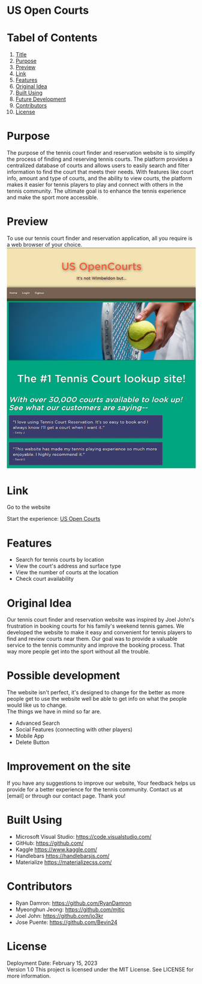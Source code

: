 # US Open Courts



# Tabel of Contents
1. [Title](#us-open-courts)
2. [Purpose](#purpose)
3. [Preview](#preview)
4. [Link](#link)
5. [Features](#features)
6. [Original Idea](#original-idea)
7. [Built Using](#built-using)
8. [Future Development](#possible-development)
9. [Contributors](#contributors)
10. [License](#license)


# Purpose

The purpose of the tennis court finder and reservation website is to simplify the process of finding and reserving tennis courts. The platform provides a centralized database of courts and allows users to easily search and filter information to find the court that meets their needs. With features like court info, amount and type of courts, and the ability to view courts, the platform makes it easier for tennis players to play and connect with others in the tennis community. The ultimate goal is to enhance the tennis experience and make the sport more accessible.


# Preview

To use our tennis court finder and reservation application, all you require is a web browser of your choice.
<img src="public\assets\img\preview image.png">

# Link

Go to the website

Start the experience:
<a href="https://us-opencourts.herokuapp.com/">US Open Courts</a>

# Features

- Search for tennis courts by location
- View the court's address and surface type
- View the number of courts at the location
- Check court availability

# Original Idea 

Our tennis court finder and reservation website was inspired by Joel John's frustration in booking courts for his family's weekend tennis games. We developed the website to make it easy and convenient for tennis players to find and review courts near them. Our goal was to provide a valuable service to the tennis community and improve the booking process. That way more people get into the sport without all the trouble.

# Possible development

The website isn't perfect, it's designed to change for the better as more people get to use the website well be able to get info on what the people would like us to change. \
The things we have in mind so far are.

- Advanced Search
- Social Features (connecting with other players)
- Mobile App
- Delete Button

# Improvement on the site

If you have any suggestions to improve our website, Your feedback helps us provide for a better experience for the tennis community. Contact us at [email] or through our contact page. Thank you!

# Built Using

- Microsoft Visual Studio: <https://code.visualstudio.com/> 
- GitHub: <https://github.com/> 
- Kaggle <https://www.kaggle.com/>
- Handlebars <https://handlebarsjs.com/>
- Materialize <https://materializecss.com/>

# Contributors

- Ryan Damron: <https://github.com/RyanDamron> 
- Myeonghun Jeong: <https://github.com/mjtic> 
- Joel John: <https://github.com/jo3kr> 
- Jose Puente: <https://github.com/Bevin24> 

# License
Deployment Date: February 15, 2023 \
Version 1.0
This project is licensed under the MIT License. 
See LICENSE for more information.